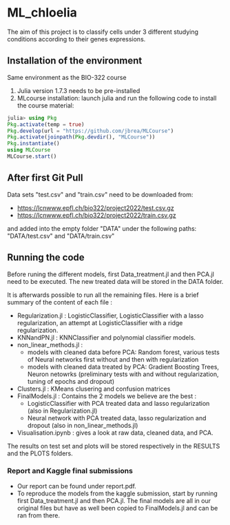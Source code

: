 # ML_chloelia

The aim of this project is to classify cells under 3 different studying conditions according to their genes expressions.

## Installation of the environment
Same environment as the BIO-322 course
1) Julia version 1.7.3 needs to be pre-installed
2) MLcourse installation:
launch julia and run the following code to install the course material:

```julia
julia> using Pkg
Pkg.activate(temp = true)
Pkg.develop(url = "https://github.com/jbrea/MLCourse")
Pkg.activate(joinpath(Pkg.devdir(), "MLCourse"))
Pkg.instantiate()
using MLCourse
MLCourse.start()
```

## After first Git Pull
Data sets "test.csv" and "train.csv" need to be downloaded from: 

- https://lcnwww.epfl.ch/bio322/project2022/test.csv.gz 
- https://lcnwww.epfl.ch/bio322/project2022/train.csv.gz  

and added into the empty folder "DATA" under the following paths: "DATA/test.csv" and "DATA/train.csv"


## Running the code
Before runing the different models, first Data_treatment.jl and then PCA.jl need to be executed. The new treated data will be stored in the DATA folder.

It is afterwards possible to run all the remaining files. Here is a brief summary of the content of each file : 
- Regularization.jl : LogisticClassifier, LogisticClassifier with a lasso regularization, an attempt at LogisticClassifier with a ridge regularization.
- KNNandPN.jl : KNNClassifier and polynomial classifier models. 
- non_linear_methods.jl :
    - models with cleaned data before PCA: Random forest, various tests of Neural networks first without and then with regularization
    - models with cleaned data treated by PCA: Gradient Boosting Trees, Neuron netowrks (preliminary tests with and without regularization, tuning of epochs and dropout)
- Clusters.jl : KMeans clusering and confusion matrices
- FinalModels.jl : Contains the 2 models we believe are the best : 
    - LogisticClassifier with PCA treated data and lasso regularization (also in Regularization.jl)
    - Neural network with PCA treated data, lasso regularization and dropout (also in non_linear_methods.jl) 
- Visualisation.ipynb : gives a look at raw data, cleaned data, and PCA. 

The results on test set and plots will be stored respectively in the RESULTS and the PLOTS folders. 

### Report and Kaggle final submissions
- Our report can be found under report.pdf.
- To reproduce the models from the kaggle submission, start by running first Data_treatment.jl and then PCA.jl. The final models are all in our original files but have as well been copied to FinalModels.jl and can be ran from there.

